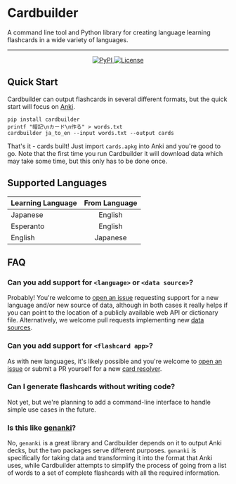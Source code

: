 
# Cardbuilder
A command line tool and Python library for creating language learning flashcards in a wide variety of languages.

<hr/>
<p align="center">
    <a href="https://pypi.org/project/cardbuilder/">
        <img alt="PyPI" src="https://img.shields.io/pypi/v/cardbuilder">
    </a>
    <a href="https://github.com/Mindful/cardbuilder/blob/main/LICENSE.txt">
        <img alt="License" src="https://img.shields.io/badge/license-MIT-green">
    </a>
    <br/>
</p>

## Quick Start

Cardbuilder can output flashcards in several different formats, but the quick start will focus on [Anki](https://apps.ankiweb.net/).

```
pip install cardbuilder
printf "暗記\nカード\n作る" > words.txt
cardbuilder ja_to_en --input words.txt --output cards
```

That's it - cards built! Just import `cards.apkg` into Anki and you're good to go. Note that the first time you run Cardbuilder it will download data which may take some time, but this only has to be done once.


## Supported Languages 

| Learning Language | From Language | 
|----------|:-------------:|
| Japanese |  English 
| Esperanto | English   
| English | Japanese


## FAQ

### Can you add support for `<language>` or `<data source>`? 

Probably! You're welcome to [open an issue](https://github.com/Mindful/cardbuilder/issues/new) requesting support for a new language and/or new source of data, although in both cases it really helps if you can point to the location of a publicly available web API or dictionary file. Alternatively, we welcome pull requests implementing new [data sources](#data-sources).

### Can you add support for `<flashcard app>`?

As with new languages, it's likely possible and you're welcome to [open an issue](https://github.com/Mindful/cardbuilder/issues/new) or submit a PR yourself for a new [card resolver](#card-resolvers).

### Can I generate flashcards without writing code?

Not yet, but we're planning to add a command-line interface to handle simple use cases in the future.

### Is this like [genanki](https://github.com/kerrickstaley/genanki)?

No, `genanki` is a great library and Cardbuilder depends on it to output Anki decks, but the two packages serve different purposes. `genanki` is specifically for taking data and transforming it into the format that Anki uses, while Cardbuilder attempts to simplify the process of going from a list of words to a set of complete flashcards with all the required information. 
